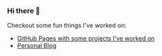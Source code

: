### Hi there 👋

Checkout some fun things I've worked on:
- [GitHub Pages with some projects I've worked on](https://bk521234.github.io)
- [Personal Blog](https://www.bryankielpinski.com)

<!--
**bk521234/bk521234** is a ✨ _special_ ✨ repository because its `README.md` (this file) appears on your GitHub profile.

Here are some ideas to get you started:

- 🔭 I’m currently working on ...
- 🌱 I’m currently learning ...
- 👯 I’m looking to collaborate on ...
- 🤔 I’m looking for help with ...
- 💬 Ask me about ...
- 📫 How to reach me: ...
- 😄 Pronouns: ...
- ⚡ Fun fact: ...
-->
